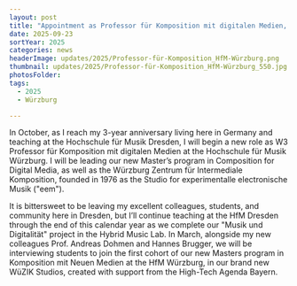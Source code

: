 ```yaml
---
layout: post
title: "Appointment as Professor für Komposition mit digitalen Medien, Hochschule für Musik Würzburg, Germany"
date: 2025-09-23
sortYear: 2025
categories: news
headerImage: updates/2025/Professor-für-Komposition_HfM-Würzburg.png
thumbnail: updates/2025/Professor-für-Komposition_HfM-Würzburg_550.jpg
photosFolder:
tags:
  - 2025
  - Würzburg

---
```


In October, as I reach my 3-year anniversary living here in Germany and teaching at the Hochschule für Musik Dresden, I will begin a new role as W3 Professor für Komposition mit digitalen Medien at the Hochschule für Musik Würzburg. I will be leading our new Master’s program in Composition for Digital Media, as well as the Würzburg Zentrum für Intermediale Komposition, founded in 1976 as the Studio for experimentalle electronische Musik ("eem").

It is bittersweet to be leaving my excellent colleagues, students, and community here in Dresden, but I’ll continue teaching at the HfM Dresden through the end of this calendar year as we complete our "Musik und Digitalität" project in the Hybrid Music Lab. In March, alongside my new colleagues Prof. Andreas Dohmen and Hannes Brugger, we will be interviewing students to join the first cohort of our new Masters program in Komposition mit Neuen Medien at the HfM Würzburg, in our brand new WüZIK Studios, created with support from the High-Tech Agenda Bayern.

